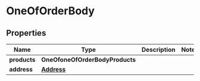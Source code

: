 # OneOfOrderBody

## Properties
Name | Type | Description | Notes
------------ | ------------- | ------------- | -------------
**products** | **OneOfoneOfOrderBodyProducts** |  | 
**address** | [**Address**](Address.md) |  | 

